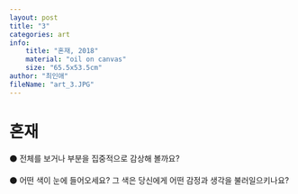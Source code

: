 ```yaml
---
layout: post
title: "3"
categories: art
info:
    title: "혼재, 2018"
    material: "oil on canvas"
    size: "65.5x53.5cm"
author: "최인애"
fileName: "art_3.JPG"
---
```


# 혼재

⚫️ 전체를 보거나 부분을 집중적으로 감상해 볼까요?

⚫️ 어떤 색이 눈에 들어오세요? 그 색은 당신에게 어떤 감정과 생각을 불러일으키나요?
